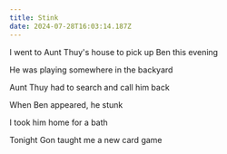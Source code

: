 ```yaml
---
title: Stink
date: 2024-07-28T16:03:14.187Z
---
```


I went to Aunt Thuy's house to pick up Ben this evening

He was playing somewhere in the backyard

Aunt Thuy had to search and call him back

When Ben appeared, he stunk

I took him home for a bath

Tonight Gon taught me a new card game
